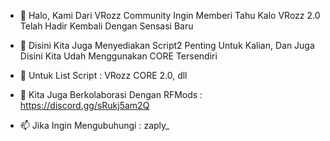 - 👋 Halo, Kami Dari VRozz Community Ingin Memberi Tahu Kalo VRozz 2.0 Telah Hadir Kembali Dengan Sensasi Baru

- 👀 Disini Kita Juga Menyediakan Script2 Penting Untuk Kalian, Dan Juga Disini Kita Udah Menggunakan CORE Tersendiri
- 🌱 Untuk List Script : VRozz CORE 2.0, dll


- 💞️ Kita Juga Berkolaborasi Dengan RFMods : https://discord.gg/sRukj5am2Q
- 📫 Jika Ingin Mengubuhungi : zaply_

<!---
--->
